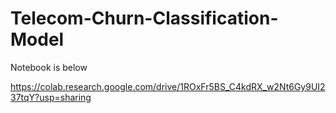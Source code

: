 # Telecom-Churn-Classification-Model
Notebook is below

https://colab.research.google.com/drive/1ROxFr5BS_C4kdRX_w2Nt6Gy9UI237tqY?usp=sharing
